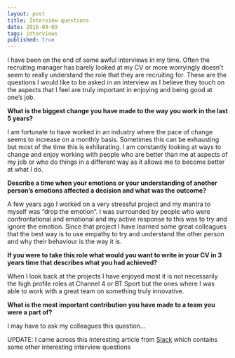 ```yaml
---
layout: post
title: Interview questions
date: 2016-09-09
tags: interviews
published: true
---
```

I have been on the end of some awful interviews in my time. Often the recruiting manager has barely looked at my CV or more worryingly doesn’t seem to really understand the role that they are recruiting for. These are the questions I would like to be asked in an interview as I believe they touch on the aspects that I feel are truly important in enjoying and being good at one’s job.

__What is the biggest change you have made to the way you work in the last 5 years?__

I am fortunate to have worked in an industry where the pace of change seems to increase on a monthly basis. Sometimes this can be exhausting but most of the time this is exhilarating. I am constantly looking at ways to change and enjoy working with people who are better than me at aspects of my job or who do things in a different way as it allows me to become better at what I do.

__Describe a time when your emotions or your understanding of another person’s emotions affected a decision and what was the outcome?__

A few years ago I worked on a very stressful project and my mantra to myself was “drop the emotion”. I was surrounded by people who were confrontational and emotional and my active response to this was to try and ignore the emotion. Since that project I have learned some great colleagues that the best way is to use empathy to try and understand the other person and why their behaviour is the way it is.

__If you were to take this role what would you want to write in your CV in 3 years time that describes what you had achieved?__

When I look back at the projects I have enjoyed most it is not necessarily the high profile roles at Channel 4 or BT Sport but the ones where I was able to work with a great team on something truly innovative.

__What is the most important contribution you have made to a team you were a part of?__

I may have to ask my colleagues this question...

UPDATE: I came across this interesting article from [Slack](https://slackhq.com/three-unconventional-interview-questions-664cc55501e#.crxe0nhd1) which contains some other interesting interview questions
